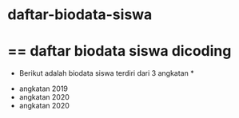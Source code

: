# daftar-biodata-siswa
==
daftar biodata siswa dicoding
==
* Berikut adalah biodata siswa terdiri dari 3 angkatan *
- angkatan 2019
- angkatan 2020
- angkatan 2020
